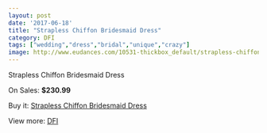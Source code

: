 ```yaml
---
layout: post
date: '2017-06-18'
title: "Strapless Chiffon Bridesmaid Dress"
category: DFI
tags: ["wedding","dress","bridal","unique","crazy"]
image: http://www.eudances.com/10531-thickbox_default/strapless-chiffon-bridesmaid-dress.jpg
---
```

Strapless Chiffon Bridesmaid Dress

On Sales: **$230.99**
<a href="https://www.eudances.com/en/dfi/3416-strapless-chiffon-bridesmaid-dress.html"><amp-img layout="responsive" width="600" height="600" src="//www.eudances.com/10531-thickbox_default/strapless-chiffon-bridesmaid-dress.jpg" alt="Strapless Chiffon Bridesmaid Dress 0" /></a>
<a href="https://www.eudances.com/en/dfi/3416-strapless-chiffon-bridesmaid-dress.html"><amp-img layout="responsive" width="600" height="600" src="//www.eudances.com/10534-thickbox_default/strapless-chiffon-bridesmaid-dress.jpg" alt="Strapless Chiffon Bridesmaid Dress 1" /></a>
<a href="https://www.eudances.com/en/dfi/3416-strapless-chiffon-bridesmaid-dress.html"><amp-img layout="responsive" width="600" height="600" src="//www.eudances.com/10533-thickbox_default/strapless-chiffon-bridesmaid-dress.jpg" alt="Strapless Chiffon Bridesmaid Dress 2" /></a>
<a href="https://www.eudances.com/en/dfi/3416-strapless-chiffon-bridesmaid-dress.html"><amp-img layout="responsive" width="600" height="600" src="//www.eudances.com/10532-thickbox_default/strapless-chiffon-bridesmaid-dress.jpg" alt="Strapless Chiffon Bridesmaid Dress 3" /></a>

Buy it: [Strapless Chiffon Bridesmaid Dress](https://www.eudances.com/en/dfi/3416-strapless-chiffon-bridesmaid-dress.html "Strapless Chiffon Bridesmaid Dress")

View more: [DFI](https://www.eudances.com/en/61-DFI "DFI")